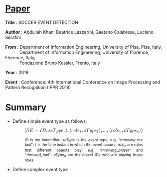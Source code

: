 # [Paper](https://airccj.org/CSCP/vol8/csit88509.pdf)
**Title**   :   SOCCER EVENT DETECTION  

**Author**  :   Abdullah Khan, Beatrice Lazzerini, Gaetano Calabrese, Luciano Serafini  

**From**   :   Department of Information Engineering, University of Pisa, Pisa, Italy,  
&emsp;&emsp;&emsp;&nbsp;Department of Information Engineering, University of Florence, Florence, Italy,  
&emsp;&emsp;&emsp;&nbsp;Fondazione Bruno Kessler, Trento, Italy  

**Year**  :   2018  

**Event** :  Conference: 4th International Conference on Image Processing and Pattern Recognition (IPPR 2018)


# Summary
* Define simple event type as follows:
<div align="center"> 
    <img src="Images/Soccer_Event_Detection/simple_type_definition.png"  width="75%">
    <p style="font-size: 85%;width: 75%;text-align: justify;">
        <i>ID</i> is the indentifier; <i>seType</i> is the event type, e.g. "<i>throwing the ball</i>"; <i>t</i> is the time instant in which the event occurs; <i>role<sub>n</sub></i> are roles that different objects play, e.g. "<i>throwing_player</i>" and "<i>throwed_ball</i>"; <i>oType<sub>n</sub></i> are the object IDs who are playing those roles
    </p>
</div>

* Define complex event type 

